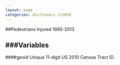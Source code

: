 ```yaml
---
layout: page
categories: dictionary ct2010
---
```


##Pedestrians Injured 1995-2013

###Variables
---

####geoid
Unique 11-digit US 2010 Census Tract ID.
